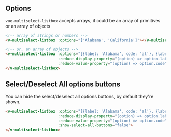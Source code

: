 ## Options

`vue-multiselect-listbox` accepts arrays, it could be an array of primitives or an array of objects

```html
<!-- array of strings or numbers -->
<v-multiselect-listbox :options="['Alabama', 'California']"></v-multiselect-listbox>
```

<v-multiselect-listbox :options="['Alabama', 'California']"></v-multiselect-listbox>

```html
<!-- or, an array of objects -->
<v-multiselect-listbox :options="[{label: 'Alabama', code: 'al'}, {label: 'California', code: 'cal'}]"
                       :reduce-display-property="(option) => option.label"
                       :reduce-value-property="(option) => option.code">
</v-multiselect-listbox>
```


<v-multiselect-listbox style="margin-bottom: 40px;" :options="[{label: 'Alabama', code: 'al'}, {label: 'California', code: 'cal'}]" :reduce-display-property="(option) => option.label" :reduce-value-property="(option) => option.code"></v-multiselect-listbox>



## Select/Deselect All options buttons

You can hide the select/deselect all options buttons, by default they're shown.

```html
<v-multiselect-listbox :options="[{label: 'Alabama', code: 'al'}, {label: 'California', code: 'cal'}]"
                       :reduce-display-property="(option) => option.label"
                       :reduce-value-property="(option) => option.code"
                       :show-select-all-buttons="false">
</v-multiselect-listbox>
```

<v-multiselect-listbox :options="[{label: 'Alabama', code: 'al'}, {label: 'California', code: 'cal'}]" :reduce-display-property="(option) => option.label" :reduce-value-property="(option) => option.code" :show-select-all-buttons="false"></v-multiselect-listbox>



